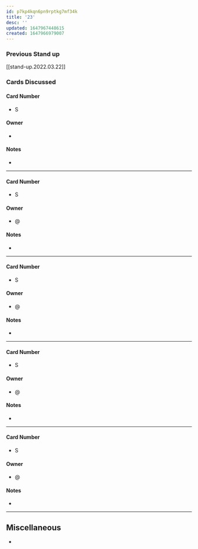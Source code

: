 ```yaml
---
id: p7kp4kqn6pn9rptkg7mf34k
title: '23'
desc: ''
updated: 1647967448615
created: 1647966979007
---
```


### Previous Stand up
[[stand-up.2022.03.22]]

### Cards Discussed
#### Card Number
- S
#### Owner
- 
#### Notes
- 
---
#### Card Number
- S
#### Owner
- @ 
#### Notes
- 
---
#### Card Number
- S
#### Owner
- @ 
#### Notes
- 
---
#### Card Number
- S
#### Owner
- @ 
#### Notes
-
---
#### Card Number
- S
#### Owner
- @ 
#### Notes
-
---
## Miscellaneous
- 

